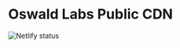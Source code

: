 # Oswald Labs Public CDN

![Netlify status](https://img.shields.io/endpoint.svg?url=https%3A%2F%2Fdeveloper.oswaldlabs.com%2Fnetlify-status%2F26ba0c87-ed80-47ed-b9b1-08d18be1c489)
